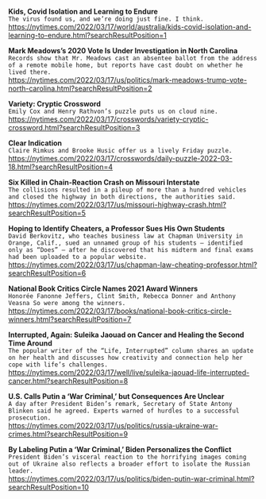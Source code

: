 **Kids, Covid Isolation and Learning to Endure**\
`The virus found us, and we’re doing just fine. I think.`\
https://nytimes.com/2022/03/17/world/australia/kids-covid-isolation-and-learning-to-endure.html?searchResultPosition=1

**Mark Meadows’s 2020 Vote Is Under Investigation in North Carolina**\
`Records show that Mr. Meadows cast an absentee ballot from the address of a remote mobile home, but reports have cast doubt on whether he lived there.`\
https://nytimes.com/2022/03/17/us/politics/mark-meadows-trump-vote-north-carolina.html?searchResultPosition=2

**Variety: Cryptic Crossword**\
`Emily Cox and Henry Rathvon’s puzzle puts us on cloud nine.`\
https://nytimes.com/2022/03/17/crosswords/variety-cryptic-crossword.html?searchResultPosition=3

**Clear Indication**\
`Claire Rimkus and Brooke Husic offer us a lively Friday puzzle.`\
https://nytimes.com/2022/03/17/crosswords/daily-puzzle-2022-03-18.html?searchResultPosition=4

**Six Killed in Chain-Reaction Crash on Missouri Interstate**\
`The collisions resulted in a pileup of more than a hundred vehicles and closed the highway in both directions, the authorities said.`\
https://nytimes.com/2022/03/17/us/missouri-highway-crash.html?searchResultPosition=5

**Hoping to Identify Cheaters, a Professor Sues His Own Students**\
`David Berkovitz, who teaches business law at Chapman University in Orange, Calif., sued an unnamed group of his students — identified only as “Does” — after he discovered that his midterm and final exams had been uploaded to a popular website.`\
https://nytimes.com/2022/03/17/us/chapman-law-cheating-professor.html?searchResultPosition=6

**National Book Critics Circle Names 2021 Award Winners**\
`Honorée Fanonne Jeffers, Clint Smith, Rebecca Donner and Anthony Veasna So were among the winners.`\
https://nytimes.com/2022/03/17/books/national-book-critics-circle-winners.html?searchResultPosition=7

**Interrupted, Again: Suleika Jaouad on Cancer and Healing the Second Time Around**\
`The popular writer of the “Life, Interrupted” column shares an update on her health and discusses how creativity and connection help her cope with life’s challenges.`\
https://nytimes.com/2022/03/17/well/live/suleika-jaouad-life-interrupted-cancer.html?searchResultPosition=8

**U.S. Calls Putin a ‘War Criminal,’ but Consequences Are Unclear**\
`A day after President Biden’s remark, Secretary of State Antony Blinken said he agreed. Experts warned of hurdles to a successful prosecution.`\
https://nytimes.com/2022/03/17/us/politics/russia-ukraine-war-crimes.html?searchResultPosition=9

**By Labeling Putin a ‘War Criminal,’ Biden Personalizes the Conflict**\
`President Biden’s visceral reaction to the horrifying images coming out of Ukraine also reflects a broader effort to isolate the Russian leader.`\
https://nytimes.com/2022/03/17/us/politics/biden-putin-war-criminal.html?searchResultPosition=10

